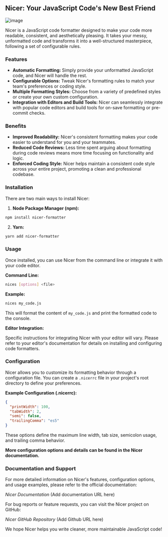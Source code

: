 ## Nicer: Your JavaScript Code's New Best Friend

![image](https://github.com/DaviesOwonibi/nicer-formatter/assets/75209599/ca421801-da35-4289-af71-2c6c428e647b)


Nicer is a JavaScript code formatter designed to make your code more readable, consistent, and aesthetically pleasing. It takes your messy, unformatted code and transforms it into a well-structured masterpiece, following a set of configurable rules.

### Features

- **Automatic Formatting:** Simply provide your unformatted JavaScript code, and Nicer will handle the rest.
- **Configurable Options:** Tweak Nicer's formatting rules to match your team's preferences or coding style.
- **Multiple Formatting Styles:** Choose from a variety of predefined styles or create your own custom configuration.
- **Integration with Editors and Build Tools:** Nicer can seamlessly integrate with popular code editors and build tools for on-save formatting or pre-commit checks.

### Benefits

- **Improved Readability:** Nicer's consistent formatting makes your code easier to understand for you and your teammates.
- **Reduced Code Reviews:** Less time spent arguing about formatting during code reviews means more time focusing on functionality and logic.
- **Enforced Coding Style:** Nicer helps maintain a consistent code style across your entire project, promoting a clean and professional codebase.

### Installation

There are two main ways to install Nicer:

1. **Node Package Manager (npm):**

```bash
npm install nicer-formatter
```

2. **Yarn:**

```bash
yarn add nicer-formatter
```

### Usage

Once installed, you can use Nicer from the command line or integrate it with your code editor.

**Command Line:**

```bash
nices [options] <file>
```

**Example:**

```bash
nices my_code.js
```

This will format the content of `my_code.js` and print the formatted code to the console.

**Editor Integration:**

Specific instructions for integrating Nicer with your editor will vary. Please refer to your editor's documentation for details on installing and configuring code formatters.

### Configuration

Nicer allows you to customize its formatting behavior through a configuration file. You can create a `.nicerrc` file in your project's root directory to define your preferences.

**Example Configuration (.nicerrc):**

```json
{
  "printWidth": 100,
  "tabWidth": 2,
  "semi": false,
  "trailingComma": "es5"
}
```

These options define the maximum line width, tab size, semicolon usage, and trailing comma behavior.

**More configuration options and details can be found in the Nicer documentation.**

### Documentation and Support

For more detailed information on Nicer's features, configuration options, and usage examples, please refer to the official documentation:

_Nicer Documentation_ (Add documentation URL here)

For bug reports or feature requests, you can visit the Nicer project on GitHub:

_Nicer GitHub Repository_ (Add Github URL here)

We hope Nicer helps you write cleaner, more maintainable JavaScript code!
